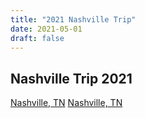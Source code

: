 ```yaml
---
title: "2021 Nashville Trip"
date: 2021-05-01
draft: false
---
```


## Nashville Trip 2021

  <div ID="gallery-travel-nashville2021" data-nanogallery2='{
      "itemsBaseURL": "{{<s3cdn>}}/img/gallery/travel/nashville_2021/",
      "thumbnailWidth": "250",
      "thumbnailHeight": "250",
      "thumbnailBorderVertical": 1,
      "thumbnailBorderHorizontal": 1,
      "thumbnailLabel": {
        "position": "overImageOnBottom",
        "displayDescription": true
      },
      "thumbnailHoverEffect2": "labelAppear75|descriptionSlideUp",
      "galleryDisplayMode": "pagination",
      "galleryMaxRows": 1,
      "thumbnailAlignment": "center",
      "thumbnailOpenImage": true
    }'>
    <a href="07_2021_Nashville_01.jpg" data-ngthumb="07_2021_Nashville_01.jpg" data-ngdesc="">Nashville, TN</a>
    <a href="07_2021_Nashville_02.jpg" data-ngthumb="07_2021_Nashville_02.jpg" data-ngdesc="">Nashville, TN</a>
  </div>

